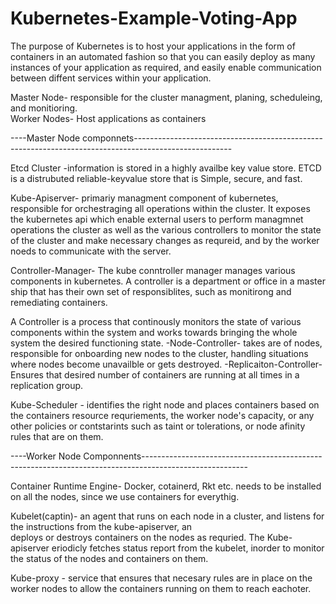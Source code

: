 # Kubernetes-Example-Voting-App

The purpose of Kubernetes is to host your applications in the form of containers in an automated fashion so that you can easily 
deploy as many instances of your application as required, and easily enable communication between diffent services within your 
application. 

Master Node- responsible for the cluster managment, planing, scheduleing, and monitioring.         
Worker Nodes- Host applications as containers 

----Master Node componnets------------------------------------------------------------------------------------------------------

Etcd Cluster -information is stored in a highly availbe key value store. 
               ETCD is a distrubuted reliable-keyvalue store that is Simple, secure, and fast. 

Kube-Apiserver- primariy managment component of kubernetes, responsible for orchestraging all operations within the cluster. It
                exposes the kubernetes api which enable external users to perform managmnet operations the cluster as well as the 
                various controllers to  monitor the state of the cluster and make necessary changes as requreid, and by the worker noeds 
                to communicate with the server. 

Controller-Manager- The kube conntroller manager manages various components in kubernetes. 
A controller is a department or office in a master ship that has their own set of responsiblites, such as monitirong and remediating
containers. 

A Controller is a process that continously monitors the state of various components within the system 
and works towards bringing the whole system the desired functioning state.
 -Node-Controller- takes are of nodes, responsible for onboarding new nodes to the cluster, handling situations where
                   nodes become unavailble or gets destroyed. 
 -Replicaiton-Controller- Ensures that desired number of containers are running at all times in a replication group. 


Kube-Scheduler - identifies the right node and places containers based on the containers resource requriements, the worker 
                 node's capacity, or any other policies or contstarints such as taint or tolerations, or  node afinity rules that
                 are on them. 



----Worker Node Componnents--------------------------------------------------------------------------------------------------------

Container Runtime Engine- Docker, cotainerd, Rkt etc. needs to be installed on all the nodes, since we use containers for everythig. 


Kubelet(captin)- an agent that runs on each node in a cluster, and listens for the instructions from the kube-apiserver, an        
                 deploys or destroys containers on the nodes as requried. The Kube-apiserver eriodicly fetches status 
                 report from the kubelet, inorder to monitor the status of the nodes and containers on them. 

Kube-proxy - service that ensures that necesary rules are in place on the worker nodes to allow the containers running on them
             to reach eachoter. 

